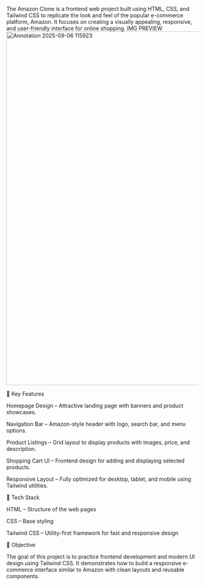 The Amazon Clone is a frontend web project built using HTML, CSS, and Tailwind CSS to replicate the look and feel of the popular e-commerce platform, Amazon. It focuses on creating a visually appealing, responsive, and user-friendly interface for online shopping.
IMG PREVIEW
<img width="1893" height="925" alt="Annotation 2025-09-06 115923" src="https://github.com/user-attachments/assets/d2999bde-bce9-4a7c-98cc-1e067fe73a05" />

🔹 Key Features

Homepage Design – Attractive landing page with banners and product showcases.

Navigation Bar – Amazon-style header with logo, search bar, and menu options.

Product Listings – Grid layout to display products with images, price, and description.

Shopping Cart UI – Frontend design for adding and displaying selected products.

Responsive Layout – Fully optimized for desktop, tablet, and mobile using Tailwind utilities.


🔹 Tech Stack

HTML – Structure of the web pages

CSS – Base styling

Tailwind CSS – Utility-first framework for fast and responsive design


🔹 Objective

The goal of this project is to practice frontend development and modern UI design using Tailwind CSS. It demonstrates how to build a responsive e-commerce interface similar to Amazon with clean layouts and reusable components.
